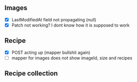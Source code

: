 ## Images
- [x] LastModifiedAt field not propagating (null)
- [x] Patch not working? I dont know how it is supposed to work

## Recipe
- [x] POST acting up (mapper bullshit again)
- [ ] mapper for images does not show imageId, size and recipes

## Recipe collection